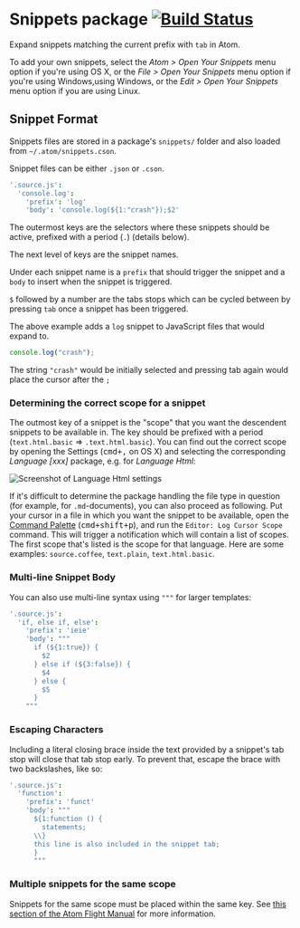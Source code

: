 # Snippets package [![Build Status](https://travis-ci.org/atom/snippets.svg?branch=master)](https://travis-ci.org/atom/snippets)

Expand snippets matching the current prefix with `tab` in Atom.

To add your own snippets, select the _Atom > Open Your Snippets_ menu option if you're using OS X, or the _File > Open Your Snippets_ menu option if you're using Windows,using Windows, or the _Edit > Open Your Snippets_ menu option if you are using Linux.

## Snippet Format

Snippets files are stored in a package's `snippets/` folder and also loaded
from `~/.atom/snippets.cson`.

Snippet files can be either `.json` or `.cson`.

```coffee
'.source.js':
  'console.log':
    'prefix': 'log'
    'body': 'console.log(${1:"crash"});$2'
```

The outermost keys are the selectors where these snippets should be active, prefixed with a period (`.`) (details below).

The next level of keys are the snippet names.

Under each snippet name is a `prefix` that should trigger the snippet and a
`body` to insert when the snippet is triggered.

`$` followed by a number are the tabs stops which can be cycled between by
pressing `tab` once a snippet has been triggered.

The above example adds a `log` snippet to JavaScript files that would expand
to.

```js
console.log("crash");
```

The string `"crash"` would be initially selected and pressing tab again would
place the cursor after the `;`

### Determining the correct scope for a snippet

The outmost key of a snippet is the "scope" that you want the descendent snippets
to be available in. The key should be prefixed with a period (`text.html.basic` => `.text.html.basic`). You can find out the correct scope by opening the Settings (<kbd>cmd+,</kbd> on OS X)
and selecting the corresponding *Language [xxx]* package, e.g. for *Language Html*:

![Screenshot of Language Html settings](https://cloud.githubusercontent.com/assets/1038121/5137632/126beb66-70f2-11e4-839b-bc7e84103f67.png)

If it's difficult to determine the package handling the file type in question
(for example, for `.md`-documents), you can also proceed as following. Put your
cursor in a file in which you want the snippet to be available, open the
[Command Palette](https://github.com/atom/command-palette)
(<kbd>cmd+shift+p</kbd>), and run the `Editor: Log Cursor Scope` command. This
will trigger a notification which will contain a list of scopes. The first
scope that's listed is the scope for that language. Here are some examples:
`source.coffee`, `text.plain`, `text.html.basic`.

### Multi-line Snippet Body

You can also use multi-line syntax using `"""` for larger templates:

```coffee
'.source.js':
  'if, else if, else':
    'prefix': 'ieie'
    'body': """
      if (${1:true}) {
        $2
      } else if (${3:false}) {
        $4
      } else {
        $5
      }
    """
```

### Escaping Characters

Including a literal closing brace inside the text provided by a snippet's tab stop will close
that tab stop early. To prevent that, escape the brace with two backslashes, like so:

```coffee
'.source.js':
  'function':
    'prefix': 'funct'
    'body': """
      ${1:function () {
        statements;
      \\}
      this line is also included in the snippet tab;
      }
      """
```

### Multiple snippets for the same scope

Snippets for the same scope must be placed within the same key. See [this section of the Atom Flight Manual](https://atom.io/docs/latest/using-atom-basic-customization#configuring-with-cson) for more information.
